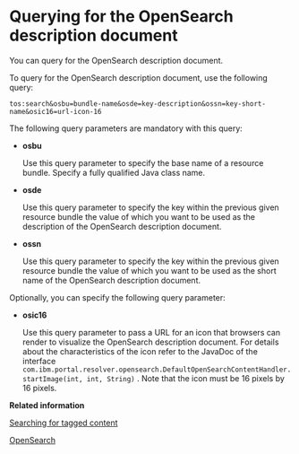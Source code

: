 # Querying for the OpenSearch description document

You can query for the OpenSearch description document.

To query for the OpenSearch description document, use the following query:

```
tos:search&osbu=bundle-name&osde=key-description&ossn=key-short-name&osic16=url-icon-16
```

The following query parameters are mandatory with this query:

-   **osbu**

    Use this query parameter to specify the base name of a resource bundle. Specify a fully qualified Java class name.

-   **osde**

    Use this query parameter to specify the key within the previous given resource bundle the value of which you want to be used as the description of the OpenSearch description document.

-   **ossn**

    Use this query parameter to specify the key within the previous given resource bundle the value of which you want to be used as the short name of the OpenSearch description document.


Optionally, you can specify the following query parameter:

-   **osic16**

    Use this query parameter to pass a URL for an icon that browsers can render to visualize the OpenSearch description document. For details about the characteristics of the icon refer to the JavaDoc of the interface `com.ibm.portal.resolver.opensearch.DefaultOpenSearchContentHandler.startImage(int, int, String)` . Note that the icon must be 16 pixels by 16 pixels.



**Related information**  


[Searching for tagged content](../admin-system/tag_rate_search.md)

[OpenSearch](https://opensearch.org)

